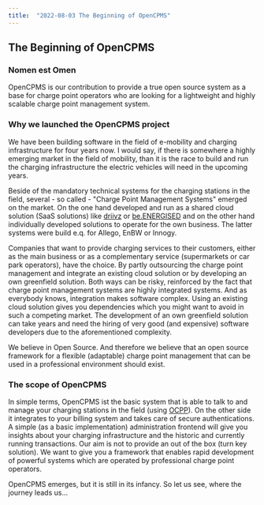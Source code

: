 ```yaml
---
title:  "2022-08-03 The Beginning of OpenCPMS"
---
```


## The Beginning of OpenCPMS

### Nomen est Omen 
OpenCPMS is our contribution to provide a true open source system as a base 
for charge point operators who are looking for a lightweight and highly scalable charge point 
management system.  

### Why we launched the OpenCPMS project
We have been building software in the field of e-mobility and charging infrastructure for four years now.
I would say, if there is somewhere a highly emerging market in the field of mobility, than it is the 
race to build and run the charging infrastructure the electric vehicles will need in the upcoming years. 

Beside of the mandatory technical systems for the charging stations in the field, several - so called - 
"Charge Point Management Systems" emerged on the market. On the one hand developed and run as a 
shared cloud solution (SaaS solutions) like <a href="https://driivz.com">driivz</a> or 
<a href="https://www.chargepoint.com/de-de/partners/overview">be.ENERGISED</a> and on the other hand individually developed solutions to operate
for the own business. The latter systems were build e.q. for Allego, EnBW or Innogy. 

Companies that want to provide charging services to their customers, either as the main business or
as a complementary service (supermarkets or car park operators), have the choice. By partly outsourcing
the charge point management and integrate an existing cloud solution or by developing an own greenfield
solution. Both ways can be risky, reinforced by the fact that charge point management systems are highly integrated systems. And 
as everybody knows, integration makes software complex. Using an existing cloud solution gives you dependencies
which you might want to avoid in such a competing market. The development of an own greenfield solution
can take years and need the hiring of very good (and expensive) software developers due to the aforementioned
complexity.

We believe in Open Source. And therefore we believe that an open source framework for a flexible (adaptable)
charge point management that can be used in a professional environment should exist.

### The scope of OpenCPMS
In simple terms, OpenCPMS ist the basic system that is able to talk to and manage your charging stations in the field 
(using <a href="https://www.openchargealliance.org/protocols/">OCPP</a>). On the other side it integrates to your billing system and takes care of secure authentications.
A simple (as a basic implementation) administration frontend will give you insights about your charging infrastructure and
the historic and currently running transactions. Our aim is not to provide an out of the box (turn key solution). We want to 
give you a framework that enables rapid development of powerful systems which are operated by professional charge point operators.

OpenCPMS emerges, but it is still in its infancy. So let us see, where the journey leads us...



